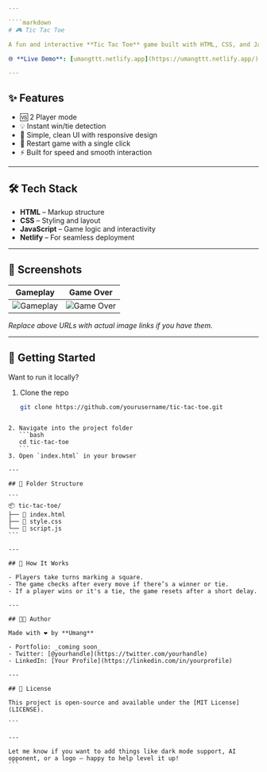 ```yaml
---

````markdown
# 🎮 Tic Tac Toe

A fun and interactive **Tic Tac Toe** game built with HTML, CSS, and JavaScript. Challenge your friend or play solo to relive the classic strategy game — now on the web!

🌐 **Live Demo**: [umangttt.netlify.app](https://umangttt.netlify.app/)

---
```


## ✨ Features

- 🆚 2 Player mode
- 💡 Instant win/tie detection
- 🎨 Simple, clean UI with responsive design
- 🔄 Restart game with a single click
- ⚡ Built for speed and smooth interaction

---

## 🛠 Tech Stack

- **HTML** – Markup structure
- **CSS** – Styling and layout
- **JavaScript** – Game logic and interactivity
- **Netlify** – For seamless deployment

---

## 📸 Screenshots

| Gameplay                                                    | Game Over                                                    |
| ----------------------------------------------------------- | ------------------------------------------------------------ |
| ![Gameplay](https://i.imgur.com/YourGameplayScreenshot.png) | ![Game Over](https://i.imgur.com/YourGameOverScreenshot.png) |

_Replace above URLs with actual image links if you have them._

---

## 🚀 Getting Started

Want to run it locally?

1. Clone the repo
   ```bash
   git clone https://github.com/yourusername/tic-tac-toe.git
   ```

````

2. Navigate into the project folder
   ```bash
   cd tic-tac-toe
   ```
3. Open `index.html` in your browser

---

## 📂 Folder Structure

```
📦 tic-tac-toe/
├── 📄 index.html
├── 🎨 style.css
└── 🧠 script.js
```

---

## 🧠 How It Works

- Players take turns marking a square.
- The game checks after every move if there’s a winner or tie.
- If a player wins or it's a tie, the game resets after a short delay.

---

## 🧑‍💻 Author

Made with ❤️ by **Umang**

- Portfolio: _coming soon_
- Twitter: [@yourhandle](https://twitter.com/yourhandle)
- LinkedIn: [Your Profile](https://linkedin.com/in/yourprofile)

---

## 📄 License

This project is open-source and available under the [MIT License](LICENSE).

```

---

Let me know if you want to add things like dark mode support, AI opponent, or a logo — happy to help level it up!
```
````
